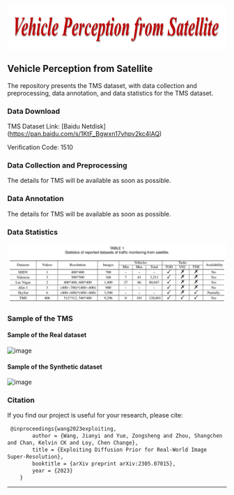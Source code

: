 
<p align="center">
  <img src="https://github.com/Chenxi1510/Remote-sensing-Image-Compression/blob/main/Image/TPAMI.png" height=100>
</p>




## Vehicle Perception from Satellite


The repository presents the TMS dataset, with data collection and preprocessing, data annotation, and data statistics for the TMS dataset.


### Data Download  
 
 TMS Dataset Link: [Baidu Netdisk] (https://pan.baidu.com/s/1KtF_Bgwxn17vhpv2kc4lAQ)

 
Verification Code: 1510 

### Data Collection and Preprocessing
The details for TMS will be available as soon as possible.

### Data Annotation
The details for TMS will be available as soon as possible.

 
### Data Statistics

![image](https://github.com/Chenxi1510/Remote-sensing-Image-Compression/blob/main/Image/tmfs.png)

### Sample of the TMS

#### Sample of the Real dataset
  
![image](https://github.com/Chenxi1510/Remote-sensing-Image-Compression/blob/main/Image/Real.png)


#### Sample of the Synthetic dataset

![image](https://github.com/Chenxi1510/Remote-sensing-Image-Compression/blob/main/Image/Synthetic.png)




### Citation

If you find our project is useful for your research, please cite:
```
 @inproceedings{wang2023exploiting,
        author = {Wang, Jianyi and Yue, Zongsheng and Zhou, Shangchen and Chan, Kelvin CK and Loy, Chen Change},
        title = {Exploiting Diffusion Prior for Real-World Image Super-Resolution},
        booktitle = {arXiv preprint arXiv:2305.07015},
        year = {2023}
    }
```
---
<script type="text/javascript" id="clstr_globe" src="//clustrmaps.com/globe.js?d=M73LRR9yV1e9jPW6i9Wu4I78dJwcyGM2j8o7o6wMotQ"></script>





